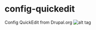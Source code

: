 # config-quickedit
Config QuickEdit from Drupal.org
![alt tag](https://www.dropbox.com/s/c1w77udlnzlaa7c/config_quickedit.gif?dl=1)
